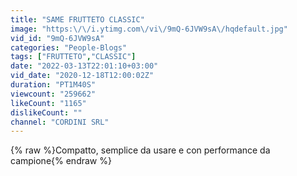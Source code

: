 ```yaml
---
title: "SAME FRUTTETO CLASSIC"
image: "https:\/\/i.ytimg.com\/vi\/9mQ-6JVW9sA\/hqdefault.jpg"
vid_id: "9mQ-6JVW9sA"
categories: "People-Blogs"
tags: ["FRUTTETO","CLASSIC"]
date: "2022-03-13T22:01:10+03:00"
vid_date: "2020-12-18T12:00:02Z"
duration: "PT1M40S"
viewcount: "259662"
likeCount: "1165"
dislikeCount: ""
channel: "CORDINI SRL"
---
```

{% raw %}Compatto, semplice da usare e con performance da campione{% endraw %}
